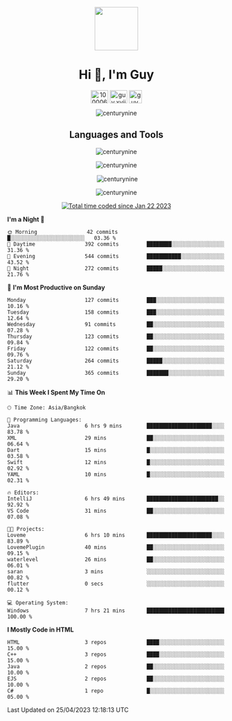 
<p align="center"> <img src="https://user-images.githubusercontent.com/109062980/213915698-3e79c409-24f8-4471-a5f8-e7a842ad3a0a.gif" width="100" /> </p>
 
<h1 align="center">Hi 👋, I'm Guy</h1>
<p align="center">
<a href="https://fb.com/100006608053988" target="blank"><img align="center" src="https://raw.githubusercontent.com/rahuldkjain/github-profile-readme-generator/master/src/images/icons/Social/facebook.svg" alt="100006608053988" height="30" width="40" /></a>
<a href="https://instagram.com/guy.xvii" target="blank"><img align="center" src="https://raw.githubusercontent.com/rahuldkjain/github-profile-readme-generator/master/src/images/icons/Social/instagram.svg" alt="guy.xvii" height="30" width="40" /></a>
<a href="mailto:liwlifeix@gmail.com" target="blank"><img align="center" src="https://user-images.githubusercontent.com/109062980/226533395-e26b601f-4b8f-456f-affd-55dc944b4149.png" alt="guy.xvii" height="30" width="30" /></a>
</p>

<p align="center"> <img src="https://komarev.com/ghpvc/?username=centurynine&label=Profile%20views&color=0e75b6&style=for-the-badge" alt="centurynine" /> </p>

<h2 align="center">Languages and Tools</h3>

<!-- https://skillicons.dev/ -->
<p align="center">
<img src="https://skillicons.dev/icons?i=html,css,js,bootstrap,jquery,figma,cloudflare,nodejs,php,java,c,cs,cpp,py,dart,flutter,firebase,androidstudio,git,github,linux,docker,kubernetes,sqlite,mysql,mongodb,postman,nginx,express,arduino" alt="centurynine" /> 
</p>
 
<p align="center"><img align="center" src="https://github-readme-stats.vercel.app/api/top-langs?username=centurynine&show_icons=true&locale=en&layout=compact&theme=" alt="centurynine" /></p>

<p align="center">&nbsp;<img align="center" src="https://github-readme-stats.vercel.app/api?username=centurynine&show_icons=true&locale=en&theme=" alt="centurynine" /></p>

<p align="center"><img align="center" src="https://github-readme-streak-stats.herokuapp.com/?user=centurynine&theme=" alt="centurynine" /></p>
<p align="center">
<a href="https://wakatime.com/@9ded98d1-6308-4a11-a75a-63f31fdc4e7a"><img src="https://wakatime.com/badge/user/9ded98d1-6308-4a11-a75a-63f31fdc4e7a.svg" alt="Total time coded since Jan 22 2023" /></a>
  
<!--START_SECTION:waka-->
**I'm a Night 🦉** 

```text
🌞 Morning                42 commits          █░░░░░░░░░░░░░░░░░░░░░░░░   03.36 % 
🌆 Daytime                392 commits         ████████░░░░░░░░░░░░░░░░░   31.36 % 
🌃 Evening                544 commits         ███████████░░░░░░░░░░░░░░   43.52 % 
🌙 Night                  272 commits         █████░░░░░░░░░░░░░░░░░░░░   21.76 % 
```
📅 **I'm Most Productive on Sunday** 

```text
Monday                   127 commits         ███░░░░░░░░░░░░░░░░░░░░░░   10.16 % 
Tuesday                  158 commits         ███░░░░░░░░░░░░░░░░░░░░░░   12.64 % 
Wednesday                91 commits          ██░░░░░░░░░░░░░░░░░░░░░░░   07.28 % 
Thursday                 123 commits         ██░░░░░░░░░░░░░░░░░░░░░░░   09.84 % 
Friday                   122 commits         ██░░░░░░░░░░░░░░░░░░░░░░░   09.76 % 
Saturday                 264 commits         █████░░░░░░░░░░░░░░░░░░░░   21.12 % 
Sunday                   365 commits         ███████░░░░░░░░░░░░░░░░░░   29.20 % 
```


📊 **This Week I Spent My Time On** 

```text
🕑︎ Time Zone: Asia/Bangkok

💬 Programming Languages: 
Java                     6 hrs 9 mins        █████████████████████░░░░   83.78 % 
XML                      29 mins             ██░░░░░░░░░░░░░░░░░░░░░░░   06.64 % 
Dart                     15 mins             █░░░░░░░░░░░░░░░░░░░░░░░░   03.58 % 
Swift                    12 mins             █░░░░░░░░░░░░░░░░░░░░░░░░   02.92 % 
YAML                     10 mins             █░░░░░░░░░░░░░░░░░░░░░░░░   02.31 % 

🔥 Editors: 
IntelliJ                 6 hrs 49 mins       ███████████████████████░░   92.92 % 
VS Code                  31 mins             ██░░░░░░░░░░░░░░░░░░░░░░░   07.08 % 

🐱‍💻 Projects: 
Loveme                   6 hrs 10 mins       █████████████████████░░░░   83.89 % 
LovemePlugin             40 mins             ██░░░░░░░░░░░░░░░░░░░░░░░   09.15 % 
waterlevel               26 mins             ██░░░░░░░░░░░░░░░░░░░░░░░   06.01 % 
saran                    3 mins              ░░░░░░░░░░░░░░░░░░░░░░░░░   00.82 % 
flutter                  0 secs              ░░░░░░░░░░░░░░░░░░░░░░░░░   00.12 % 

💻 Operating System: 
Windows                  7 hrs 21 mins       █████████████████████████   100.00 % 
```

**I Mostly Code in HTML** 

```text
HTML                     3 repos             ████░░░░░░░░░░░░░░░░░░░░░   15.00 % 
C++                      3 repos             ████░░░░░░░░░░░░░░░░░░░░░   15.00 % 
Java                     2 repos             ██░░░░░░░░░░░░░░░░░░░░░░░   10.00 % 
EJS                      2 repos             ██░░░░░░░░░░░░░░░░░░░░░░░   10.00 % 
C#                       1 repo              █░░░░░░░░░░░░░░░░░░░░░░░░   05.00 % 
```




 Last Updated on 25/04/2023 12:18:13 UTC
<!--END_SECTION:waka-->
  
</p>

